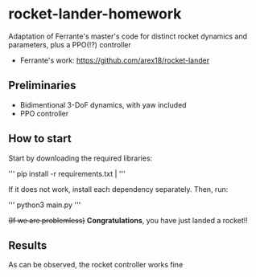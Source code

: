 # rocket-lander-homework
Adaptation of Ferrante's master's code for distinct rocket dynamics and parameters, plus a PPO(!?) controller

* Ferrante's work: https://github.com/arex18/rocket-lander

## Preliminaries

* Bidimentional 3-DoF dynamics, with yaw included
* PPO controller

## How to start

Start by downloading the required libraries:

'''
pip install -r requirements.txt |
'''

If it does not work, install each dependency separately. Then, run:

'''
python3 main.py
'''

~~(If we are problemless)~~ **Congratulations**, you have just landed a rocket!!

## Results

As can be observed, the rocket controller works fine
